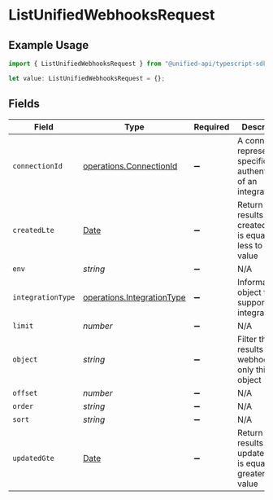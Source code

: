 # ListUnifiedWebhooksRequest

## Example Usage

```typescript
import { ListUnifiedWebhooksRequest } from "@unified-api/typescript-sdk/sdk/models/operations";

let value: ListUnifiedWebhooksRequest = {};
```

## Fields

| Field                                                                                         | Type                                                                                          | Required                                                                                      | Description                                                                                   |
| --------------------------------------------------------------------------------------------- | --------------------------------------------------------------------------------------------- | --------------------------------------------------------------------------------------------- | --------------------------------------------------------------------------------------------- |
| `connectionId`                                                                                | [operations.ConnectionId](../../../sdk/models/operations/connectionid.md)                     | :heavy_minus_sign:                                                                            | A connection represents a specific authentication of an integration.                          |
| `createdLte`                                                                                  | [Date](https://developer.mozilla.org/en-US/docs/Web/JavaScript/Reference/Global_Objects/Date) | :heavy_minus_sign:                                                                            | Return only results whose created date is equal or less to this value                         |
| `env`                                                                                         | *string*                                                                                      | :heavy_minus_sign:                                                                            | N/A                                                                                           |
| `integrationType`                                                                             | [operations.IntegrationType](../../../sdk/models/operations/integrationtype.md)               | :heavy_minus_sign:                                                                            | Informational object for supported integrations.                                              |
| `limit`                                                                                       | *number*                                                                                      | :heavy_minus_sign:                                                                            | N/A                                                                                           |
| `object`                                                                                      | *string*                                                                                      | :heavy_minus_sign:                                                                            | Filter the results for webhooks for only this object                                          |
| `offset`                                                                                      | *number*                                                                                      | :heavy_minus_sign:                                                                            | N/A                                                                                           |
| `order`                                                                                       | *string*                                                                                      | :heavy_minus_sign:                                                                            | N/A                                                                                           |
| `sort`                                                                                        | *string*                                                                                      | :heavy_minus_sign:                                                                            | N/A                                                                                           |
| `updatedGte`                                                                                  | [Date](https://developer.mozilla.org/en-US/docs/Web/JavaScript/Reference/Global_Objects/Date) | :heavy_minus_sign:                                                                            | Return only results whose updated date is equal or greater to this value                      |